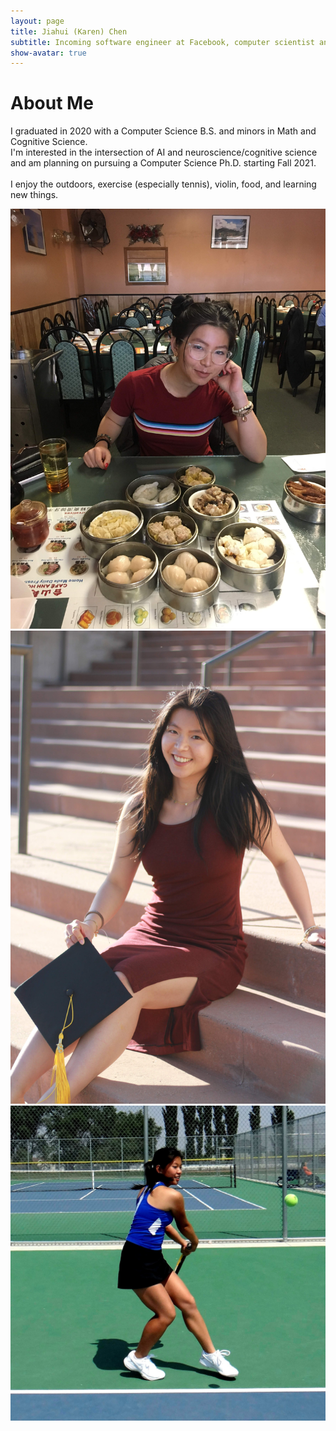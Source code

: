 ```yaml
---
layout: page
title: Jiahui (Karen) Chen
subtitle: Incoming software engineer at Facebook, computer scientist and researcher interested in AI/ML.
show-avatar: true
---
```

# About Me  

I graduated in 2020 with a Computer Science B.S. and minors in Math and Cognitive Science.  
I'm interested in the intersection of AI and neuroscience/cognitive science
and am planning on pursuing a Computer Science Ph.D. starting Fall 2021.  
<br/>
I enjoy the outdoors, exercise (especially tennis), violin, food, and learning new things.


<div position="relative" style="width:100%;height:400px">
  <div class="imgContainer">
  <!-- All image dimensions in imgContainer -->
    <img src="/img/dim_sum.JPG">
  </div>
  <div class="imgContainer">
    <img src="/img/grad.jpg">
  </div>
  <div class="imgContainer">
    <img src="/img/tennis_sqr.jpg">
  </div>
</div>
<div style="width:800px">


  <!-- <p>
    <ul>
      <li>Aspiring software engineer and/or computational neuroscience PHD </li>
      <li>Tennis player, violinist, and avid eater (amongst many other things)</li>
      <li>Computer Science major, Math and Cognitive Science minors</li>
    </ul>
  </p>
</div> -->

